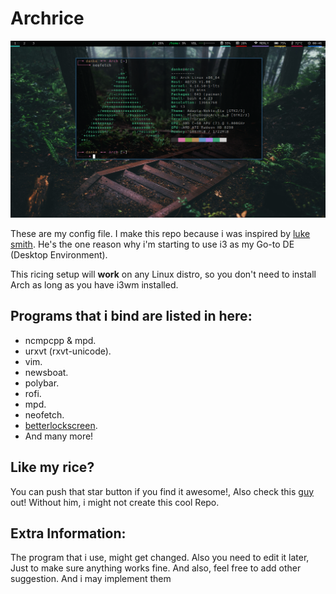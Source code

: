 # Archrice
![comfy AF](comfy.png)

These are my config file. I make this repo because i was inspired by [luke smith](https://www.github.com/lukesmithxyz). He's the one reason why i'm starting to use i3 as my Go-to DE (Desktop Environment).

This ricing setup will **work** on any Linux distro, so you don't need to install Arch as long as you have i3wm installed.

## Programs that i bind are listed in here:
* ncmpcpp & mpd.
* urxvt (rxvt-unicode).
* vim.
* newsboat.
* polybar.
* rofi.
* mpd.
* neofetch.
* [betterlockscreen](https://github.com/pavanjadhaw/betterlockscreen).
* And many more!

## Like my rice?
You can push that star button if you find it awesome!, Also check this [guy](https://www.github.com/lukesmithxyz) out! Without him, i might not create this cool Repo.

## Extra Information:
The program that i use, might get changed. Also you need to edit it later, Just to make sure anything works fine. And also, feel free to add other suggestion. And i may implement them

